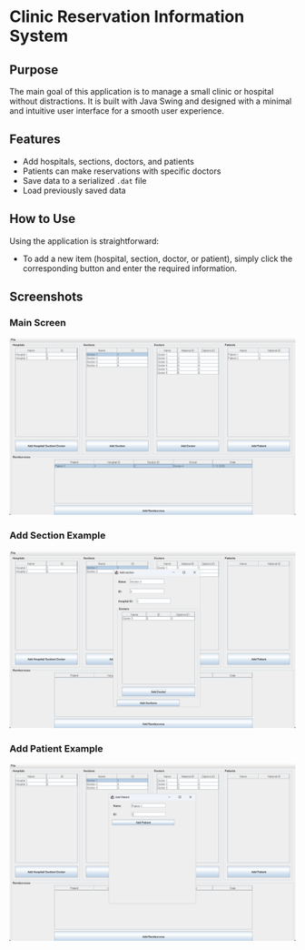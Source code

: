# Clinic Reservation Information System

## Purpose

The main goal of this application is to manage a small clinic or hospital without distractions. It is built with Java Swing and designed with a minimal and intuitive user interface for a smooth user experience.

## Features

- Add hospitals, sections, doctors, and patients
- Patients can make reservations with specific doctors
- Save data to a serialized `.dat` file
- Load previously saved data

## How to Use

Using the application is straightforward:
- To add a new item (hospital, section, doctor, or patient), simply click the corresponding button and enter the required information.

## Screenshots

### Main Screen  
![Main Screen](readMe/main.png)

### Add Section Example  
![Add Section Example](readMe/section_add.png)

### Add Patient Example  
![Add Patient Example](readMe/patient_add.png)

